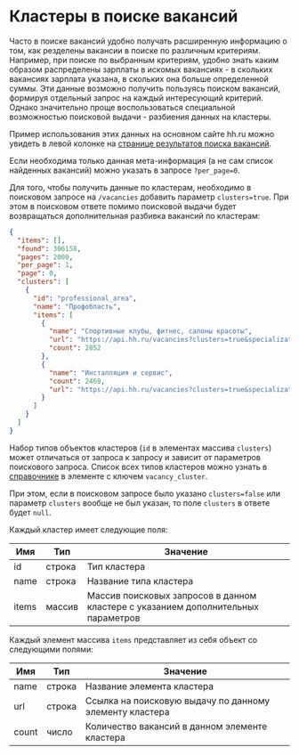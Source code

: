 Кластеры в поиске вакансий
==========================

Часто в поиске вакансий удобно получать расширенную информацию о том, как резделены вакансии в поиске по различным критериям.
Например, при поиске по выбранным критериям, удобно знать каким образом распределены зарплаты в искомых вакансиях - в скольких вакансиях зарплата указана, в скольких она больше определенной суммы.
Эти данные возможно получить пользуясь поиском вакансий, формируя отдельный запрос на каждый интересующий критерий. Однако значительно проще воспользоваться специальной возможностью поисковой выдачи - разбиения данных на кластеры.

Пример использования этих данных на основном сайте hh.ru можно увидеть в левой колонке на [странице результатов поиска вакансий](http://hh.ru/search/vacancy).

Если необходима только данная мета-информация (а не сам список найденных вакансий) можно указать в запросе `?per_page=0`.

Для того, чтобы получить данные по кластерам, необходимо в поисковом запросе на ```/vacancies``` добавить параметр ```clusters=true```. При этом в поисковом ответе помимо поисковой выдачи будет возвращаться дополнительная разбивка вакансий по кластерам:

```json
{
  "items": [],
  "found": 306158,
  "pages": 2000,
  "per_page": 1,
  "page": 0,
  "clusters": [
    {
      "id": "professional_area",
      "name": "Профобласть",
      "items": [
        {
          "name": "Спортивные клубы, фитнес, салоны красоты",
          "url": "https://api.hh.ru/vacancies?clusters=true&specialization=24&per_page=1",
          "count": 2852
        },
        {
          "name": "Инсталляция и сервис",
          "count": 2469,
          "url": "https://api.hh.ru/vacancies?clusters=true&specialization=25&per_page=1"
        }
      ]
    }
  ]
}
```

Набор типов объектов кластеров (```id``` в элементах массива ```clusters```) может отличаться от запроса к запросу и зависит от параметров поискового запроса.
Список всех типов кластеров можно узнать в [справочнике](dictionaries.md) в элементе с ключем ```vacancy_cluster```.

При этом, если в поисковом запросе было указано ```clusters=false``` или параметр ```clusters``` вообще не был указан, то поле ```clusters``` в  ответе будет ```null```.

Каждый кластер имеет следующие поля:

 Имя | Тип | Значение
 --- | --- | ---
 id | строка | Тип кластера
 name | строка | Название типа кластера
 items | массив | Массив поисковых запросов в данном кластере с указанием дополнительных параметров

Каждый элемент массива ```items``` представляет из себя объект со следующими полями:

 Имя | Тип | Значение
 --- | --- | ---
 name | строка | Название элемента кластера
 url | строка | Ссылка на поисковую выдачу по данному элементу кластера
 count | число | Количество вакансий в данном элементе кластера
